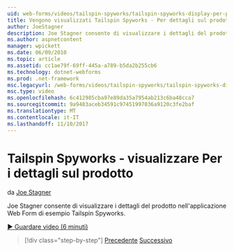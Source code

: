 ```yaml
---
uid: web-forms/videos/tailspin-spyworks/tailspin-spyworks-display-per-product-details
title: Vengono visualizzati Tailspin Spyworks - Per dettagli sul prodotto | Documenti Microsoft
author: JoeStagner
description: Joe Stagner consente di visualizzare i dettagli del prodotto nell'applicazione Web Form di esempio Tailspin Spyworks.
ms.author: aspnetcontent
manager: wpickett
ms.date: 06/09/2010
ms.topic: article
ms.assetid: cc1ae79f-69ff-445a-a789-b5da2b255cb6
ms.technology: dotnet-webforms
ms.prod: .net-framework
msc.legacyurl: /web-forms/videos/tailspin-spyworks/tailspin-spyworks-display-per-product-details
msc.type: video
ms.openlocfilehash: 6c412985cba97e89da35a7954ab213c6ba48cca7
ms.sourcegitcommit: 9a9483aceb34591c97451997036a9120c3fe2baf
ms.translationtype: MT
ms.contentlocale: it-IT
ms.lasthandoff: 11/10/2017
---
```

<a name="tailspin-spyworks---display-per-product-details"></a>Tailspin Spyworks - visualizzare Per i dettagli sul prodotto
====================
da [Joe Stagner](https://github.com/JoeStagner)

Joe Stagner consente di visualizzare i dettagli del prodotto nell'applicazione Web Form di esempio Tailspin Spyworks.

[&#9654; Guardare video (6 minuti)](https://channel9.msdn.com/Blogs/ASP-NET-Site-Videos/tailspin-spyworks-display-per-product-details)

>[!div class="step-by-step"]
[Precedente](tailspin-spyworks-display-the-product-list.md)
[Successivo](tailspin-spyworks-adding-items-to-the-shopping-cart.md)
